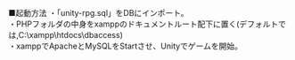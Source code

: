 ■起動方法
・「unity-rpg.sql」をDBにインポート。  
・PHPフォルダの中身をxamppのドキュメントルート配下に置く(デフォルトでは,C:\xampp\htdocs\dbaccess)  
・xamppでApacheとMySQLをStartさせ、Unityでゲームを開始。
